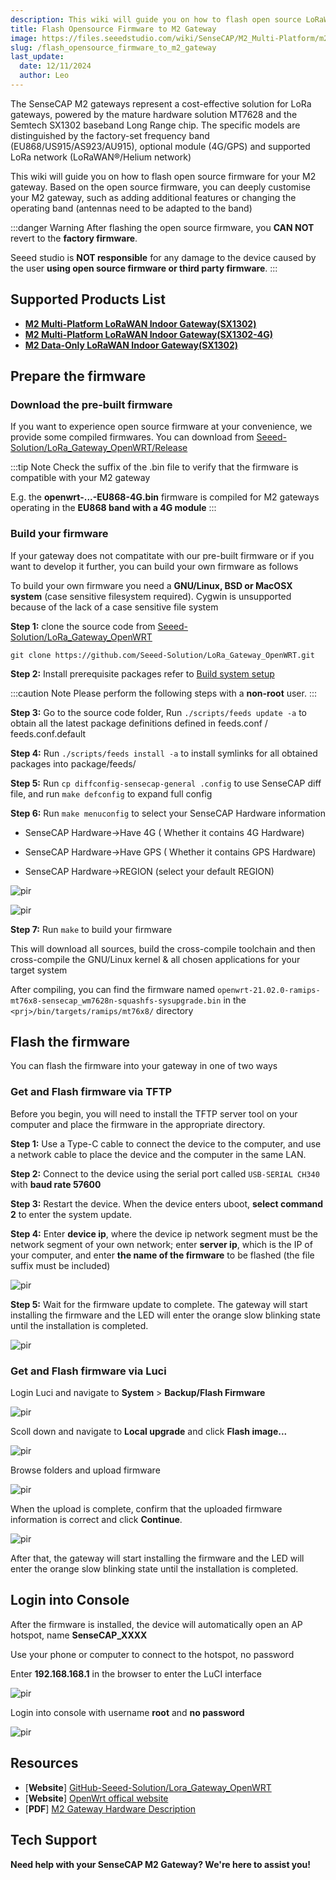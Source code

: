 ```yaml
---
description: This wiki will guide you on how to flash open source LoRaWAN® firmware for your M2 gateway. Based on the open source LoRaWAN® firmware, you can deeply customise your M2 gateway.
title: Flash Opensource Firmware to M2 Gateway
image: https://files.seeedstudio.com/wiki/SenseCAP/M2_Multi-Platform/m2-white.webp
slug: /flash_opensource_firmware_to_m2_gateway
last_update:
  date: 12/11/2024
  author: Leo
---
```


The SenseCAP M2 gateways represent a cost-effective solution for LoRa gateways, powered by the mature hardware solution MT7628 and the Semtech SX1302 baseband Long Range chip. The specific models are distinguished by the factory-set frequency band (EU868/US915/AS923/AU915), optional module (4G/GPS) and supported LoRa network (LoRaWAN®/Helium network)

This wiki will guide you on how to flash open source firmware for your M2 gateway. Based on the open source firmware, you can deeply customise your M2 gateway, such as adding additional features or changing the operating band (antennas need to be adapted to the band)

:::danger Warning
After flashing the open source firmware, you **CAN NOT** revert to the **factory firmware**.

Seeed studio is **NOT responsible** for any damage to the device caused by the user **using open source firmware or third party firmware**.
:::

## Supported Products List

- <a  href="https://www.seeedstudio.com/SenseCAP-Multi-Platform-LoRaWAN-Indoor-Gateway-SX1302-EU868-p-5471.html" target="_blank"><span> <b>M2 Multi-Platform LoRaWAN Indoor Gateway(SX1302)</b></span></a>
- <a  href="https://www.seeedstudio.com/SenseCAP-Multi-Platform-LoRaWAN-Indoor-Gateway-SX1302-4G-EU868-p-5599.html" target="_blank"><span> <b>M2 Multi-Platform LoRaWAN Indoor Gateway(SX1302-4G)</b></span></a>
- <a  href="https://www.seeedstudio.com/SenseCAP-M2-Data-Only-LoRaWAN-Indoor-Gateway-SX1302-EU868-p-5339.html" target="_blank"><span> <b>M2 Data-Only LoRaWAN Indoor Gateway(SX1302)</b></span></a>

## Prepare the firmware

### Download the pre-built firmware

If you want to experience open source firmware at your convenience, we provide some compiled firmwares. You can download from <a  href="https://github.com/Seeed-Solution/LoRa_Gateway_OpenWRT/releases" target="_blank"><span> Seeed-Solution/LoRa_Gateway_OpenWRT/Release</span></a>

:::tip Note
Check the suffix of the .bin file to verify that the firmware is compatible with your M2 gateway

E.g. the **openwrt-...-EU868-4G.bin** firmware is compiled for M2 gateways operating in the **EU868 band with a 4G module**
:::

### Build your firmware

If your gateway does not compatitate with our pre-built firmware or if you want to develop it further, you can build your own firmware as follows

To build your own firmware you need a **GNU/Linux, BSD or MacOSX system** (case sensitive filesystem required). Cygwin is unsupported because of the lack of a case sensitive file system

**Step 1:** clone the source code from <a  href="https://github.com/Seeed-Solution/LoRa_Gateway_OpenWRT" target="_blank"><span> Seeed-Solution/LoRa_Gateway_OpenWRT</span></a>

```git
git clone https://github.com/Seeed-Solution/LoRa_Gateway_OpenWRT.git
```

**Step 2:** Install prerequisite packages refer to <a  href="https://openwrt.org/docs/guide-developer/toolchain/install-buildsystem" target="_blank"><span> Build system setup</span></a>

:::caution Note
Please perform the following steps with a **non-root** user.
:::

**Step 3:** Go to the source code folder, Run `./scripts/feeds update -a` to obtain all the latest package definitions defined in feeds.conf / feeds.conf.default

**Step 4:** Run `./scripts/feeds install -a` to install symlinks for all obtained packages into package/feeds/

**Step 5:** Run `cp diffconfig-sensecap-general .config` to use SenseCAP diff file, and run `make defconfig` to expand full config

**Step 6:** Run `make menuconfig` to select your SenseCAP Hardware information

- SenseCAP Hardware->Have 4G ( Whether it contains 4G Hardware)

- SenseCAP Hardware->Have GPS ( Whether it contains GPS Hardware)

- SenseCAP Hardware->REGION (select your default REGION)

<p style={{textAlign: 'center'}}><img src="https://files.seeedstudio.com/wiki/SenseCAP/M2_Multi-Platform/opensource1.png" alt="pir" width={800} height="auto" /></p>

<p style={{textAlign: 'center'}}><img src="https://files.seeedstudio.com/wiki/SenseCAP/M2_Multi-Platform/opensource2.png" alt="pir" width={800} height="auto" /></p>

**Step 7:** Run `make` to build your firmware

This will download all sources, build the cross-compile toolchain and then cross-compile the GNU/Linux kernel & all chosen applications for your target system

After compiling, you can find the firmware named `openwrt-21.02.0-ramips-mt76x8-sensecap_wm7628n-squashfs-sysupgrade.bin` in the `<prj>/bin/targets/ramips/mt76x8/` directory

## Flash the firmware

You can flash the firmware into your gateway in one of two ways

### Get and Flash firmware via TFTP

Before you begin, you will need to install the TFTP server tool on your computer and place the firmware in the appropriate directory.

**Step 1:** Use a Type-C cable to connect the device to the computer, and use a network cable to place the device and the computer in the same LAN.

**Step 2:** Connect to the device using the serial port called `USB-SERIAL CH340` with **baud rate 57600**

**Step 3:** Restart the device. When the device enters uboot, **select command 2** to enter the system update.

**Step 4:** Enter **device ip**, where the device ip network segment must be the network segment of your own network; enter **server ip**, which is the IP of your computer, and enter **the name of the firmware** to be flashed (the file suffix must be included)

<p style={{textAlign: 'center'}}><img src="https://files.seeedstudio.com/wiki/SenseCAP/M2_Multi-Platform/opensource3.png" alt="pir" width={800} height="auto" /></p>

**Step 5:** Wait for the firmware update to complete. The gateway will start installing the firmware and the LED will enter the orange slow blinking state until the installation is completed.

<p style={{textAlign: 'center'}}><img src="https://files.seeedstudio.com/wiki/SenseCAP/M2_Multi-Platform/opensource4.png" alt="pir" width={800} height="auto" /></p>

### Get and Flash firmware via Luci

Login Luci and navigate to **System** > **Backup/Flash Firmware**

<p style={{textAlign: 'center'}}><img src="https://files.seeedstudio.com/wiki/SenseCAP/M2_Multi-Platform/opensource5.png" alt="pir" width={800} height="auto" /></p>

Scoll down and navigate to **Local upgrade** and click **Flash image...**

<p style={{textAlign: 'center'}}><img src="https://files.seeedstudio.com/wiki/SenseCAP/M2_Multi-Platform/opensource6.png" alt="pir" width={800} height="auto" /></p>

Browse folders and upload firmware

<p style={{textAlign: 'center'}}><img src="https://files.seeedstudio.com/wiki/SenseCAP/M2_Multi-Platform/opensource7.png" alt="pir" width={800} height="auto" /></p>

When the upload is complete, confirm that the uploaded firmware information is correct and click **Continue**.

<p style={{textAlign: 'center'}}><img src="https://files.seeedstudio.com/wiki/SenseCAP/M2_Multi-Platform/opensource8.png" alt="pir" width={800} height="auto" /></p>

After that, the gateway will start installing the firmware and the LED will enter the orange slow blinking state until the installation is completed.

## Login into Console

After the firmware is installed, the device will automatically open an AP hotspot, name **SenseCAP_XXXX**

Use your phone or computer to connect to the hotspot, no password

Enter **192.168.168.1** in the browser to enter the LuCI interface

<p style={{textAlign: 'center'}}><img src="https://files.seeedstudio.com/wiki/SenseCAP/M2_Multi-Platform/opensource9.png" alt="pir" width={800} height="auto" /></p>

Login into console with username **root** and **no password**

<p style={{textAlign: 'center'}}><img src="https://files.seeedstudio.com/wiki/SenseCAP/M2_Multi-Platform/opensource10.png" alt="pir" width={800} height="auto" /></p>

## Resources

- \[**Website**\] <a  href="https://github.com/Seeed-Solution/LoRa_Gateway_OpenWRT" target="_blank"><span> GitHub-Seeed-Solution/Lora_Gateway_OpenWRT</span></a>
- \[**Website**\] <a  href="https://openwrt.org/" target="_blank"><span> OpenWrt offical website</span></a>
- \[**PDF**\] <a  href="https://files.seeedstudio.com/products/SenseCAP/M2OpensourceHarewareDescription.pdf" target="_blank"><span> M2 Gateway Hardware Description</span></a>

## Tech Support

**Need help with your SenseCAP M2 Gateway? We're here to assist you!**

<div class="button_tech_support_container">
<a href="https://discord.com/invite/QqMgVwHT3X" class="button_tech_support_sensecap"></a>
<a href="https://support.sensecapmx.com/portal/en/home" class="button_tech_support_sensecap3"></a>
</div>

<div class="button_tech_support_container">
<a href="mailto:support@sensecapmx.com" class="button_tech_support_sensecap2"></a>
<a href="https://github.com/Seeed-Studio/wiki-documents/discussions/69" class="button_discussion"></a>
</div>
